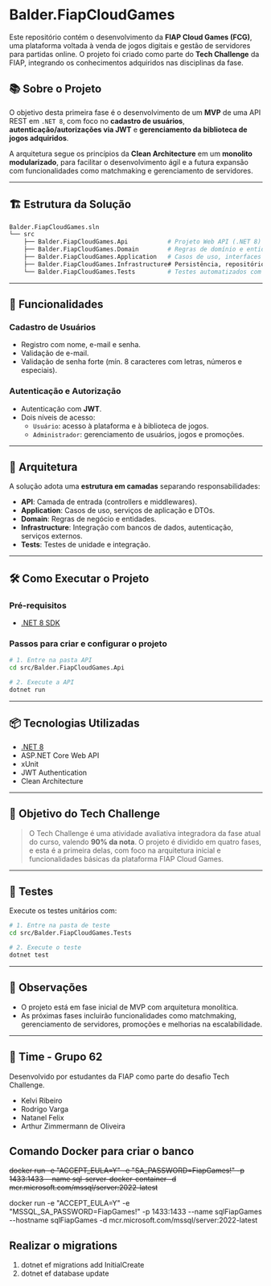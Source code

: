 
# Balder.FiapCloudGames

Este repositório contém o desenvolvimento da **FIAP Cloud Games (FCG)**, uma plataforma voltada à venda de jogos digitais e gestão de servidores para partidas online. O projeto foi criado como parte do **Tech Challenge** da FIAP, integrando os conhecimentos adquiridos nas disciplinas da fase.

## 📚 Sobre o Projeto

O objetivo desta primeira fase é o desenvolvimento de um **MVP** de uma API REST em `.NET 8`, com foco no **cadastro de usuários**, **autenticação/autorizações via JWT** e **gerenciamento da biblioteca de jogos adquiridos**.

A arquitetura segue os princípios da **Clean Architecture** em um **monolito modularizado**, para facilitar o desenvolvimento ágil e a futura expansão com funcionalidades como matchmaking e gerenciamento de servidores.

---

## 🏗️ Estrutura da Solução

```bash
Balder.FiapCloudGames.sln
└── src
    ├── Balder.FiapCloudGames.Api           # Projeto Web API (.NET 8)
    ├── Balder.FiapCloudGames.Domain        # Regras de domínio e entidades
    ├── Balder.FiapCloudGames.Application   # Casos de uso, interfaces e DTOs
    ├── Balder.FiapCloudGames.Infrastructure# Persistência, repositórios e serviços externos
    └── Balder.FiapCloudGames.Tests         # Testes automatizados com xUnit
```

---

## 🚀 Funcionalidades

### Cadastro de Usuários
- Registro com nome, e-mail e senha.
- Validação de e-mail.
- Validação de senha forte (mín. 8 caracteres com letras, números e especiais).

### Autenticação e Autorização
- Autenticação com **JWT**.
- Dois níveis de acesso:
  - `Usuário`: acesso à plataforma e à biblioteca de jogos.
  - `Administrador`: gerenciamento de usuários, jogos e promoções.

---

## 🧱 Arquitetura

A solução adota uma **estrutura em camadas** separando responsabilidades:

- **API**: Camada de entrada (controllers e middlewares).
- **Application**: Casos de uso, serviços de aplicação e DTOs.
- **Domain**: Regras de negócio e entidades.
- **Infrastructure**: Integração com bancos de dados, autenticação, serviços externos.
- **Tests**: Testes de unidade e integração.

---

## 🛠️ Como Executar o Projeto

### Pré-requisitos

- [.NET 8 SDK](https://dotnet.microsoft.com/download/dotnet/8.0)

### Passos para criar e configurar o projeto

```bash
# 1. Entre na pasta API 
cd src/Balder.FiapCloudGames.Api

# 2. Execute a API
dotnet run
```

---

## 📦 Tecnologias Utilizadas

- [.NET 8](https://dotnet.microsoft.com/en-us/download/dotnet/8.0)
- ASP.NET Core Web API
- xUnit
- JWT Authentication
- Clean Architecture

---

## 🎯 Objetivo do Tech Challenge

> O Tech Challenge é uma atividade avaliativa integradora da fase atual do curso, valendo **90% da nota**. O projeto é dividido em quatro fases, e esta é a primeira delas, com foco na arquitetura inicial e funcionalidades básicas da plataforma FIAP Cloud Games.

---

## 🧪 Testes

Execute os testes unitários com:

```bash
# 1. Entre na pasta de teste
cd src/Balder.FiapCloudGames.Tests

# 2. Execute o teste
dotnet test
```

---

## 📌 Observações

- O projeto está em fase inicial de MVP com arquitetura monolítica.
- As próximas fases incluirão funcionalidades como matchmaking, gerenciamento de servidores, promoções e melhorias na escalabilidade.

---

## 👥 Time - Grupo 62

Desenvolvido por estudantes da FIAP como parte do desafio Tech Challenge.  
- Kelvi Ribeiro
- Rodrigo Varga
- Natanel Felix
- Arthur Zimmermann de Oliveira


## Comando Docker para criar o banco ##
~~docker run -e "ACCEPT_EULA=Y" -e "SA_PASSWORD=FiapGames!" -p 1433:1433 --name sql-server-docker-container -d mcr.microsoft.com/mssql/server:2022-latest~~

docker run -e "ACCEPT_EULA=Y" -e "MSSQL_SA_PASSWORD=FiapGames!" -p 1433:1433 --name sqlFiapGames --hostname sqlFiapGames -d mcr.microsoft.com/mssql/server:2022-latest


## Realizar o migrations ##
1. dotnet ef migrations add InitialCreate
2. dotnet ef database update
